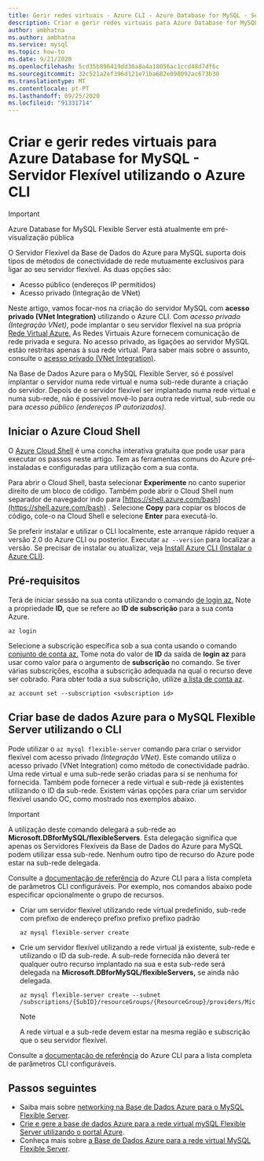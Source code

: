 ```yaml
---
title: Gerir redes virtuais - Azure CLI - Azure Database for MySQL - Servidor Flexível
description: Criar e gerir redes virtuais para Azure Database for MySQL - Servidor Flexível utilizando o Azure CLI
author: ambhatna
ms.author: ambhatna
ms.service: mysql
ms.topic: how-to
ms.date: 9/21/2020
ms.openlocfilehash: 5cd35b896419dd30a8a4a18056ac1ccd48d7df6c
ms.sourcegitcommit: 32c521a2ef396d121e71ba682e098092ac673b30
ms.translationtype: MT
ms.contentlocale: pt-PT
ms.lasthandoff: 09/25/2020
ms.locfileid: "91331714"
---
```

# <a name="create-and-manage-virtual-networks-for-azure-database-for-mysql---flexible-server-using-the-azure-cli"></a>Criar e gerir redes virtuais para Azure Database for MySQL - Servidor Flexível utilizando o Azure CLI

> [!IMPORTANT]
> Azure Database for MySQL Flexible Server está atualmente em pré-visualização pública

O Servidor Flexível da Base de Dados do Azure para MySQL suporta dois tipos de métodos de conectividade de rede mutuamente exclusivos para ligar ao seu servidor flexível. As duas opções são:

- Acesso público (endereços IP permitidos)
- Acesso privado (Integração de VNet)

Neste artigo, vamos focar-nos na criação do servidor MySQL com **acesso privado (VNet Integration)** utilizando o Azure CLI. Com *acesso privado (Integração VNet)*, pode implantar o seu servidor flexível na sua própria [Rede Virtual Azure.](../../virtual-network/virtual-networks-overview.md) As Redes Virtuais Azure fornecem comunicação de rede privada e segura. No acesso privado, as ligações ao servidor MySQL estão restritas apenas à sua rede virtual. Para saber mais sobre o assunto, consulte o [acesso privado (VNet Integration)](./concepts-networking.md#private-access-vnet-integration).

Na Base de Dados Azure para o MySQL Flexible Server, só é possível implantar o servidor numa rede virtual e numa sub-rede durante a criação do servidor. Depois de o servidor flexível ser implantado numa rede virtual e numa sub-rede, não é possível movê-lo para outra rede virtual, sub-rede ou para *acesso público (endereços IP autorizados)*.

## <a name="launch-azure-cloud-shell"></a>Iniciar o Azure Cloud Shell

O [Azure Cloud Shell](../../cloud-shell/overview.md) é uma concha interativa gratuita que pode usar para executar os passos neste artigo. Tem as ferramentas comuns do Azure pré-instaladas e configuradas para utilização com a sua conta.

Para abrir o Cloud Shell, basta selecionar **Experimente** no canto superior direito de um bloco de código. Também pode abrir o Cloud Shell num separador de navegador indo para [https://shell.azure.com/bash](https://shell.azure.com/bash) . Selecione **Copy** para copiar os blocos de código, cole-o na Cloud Shell e selecione **Enter** para executá-lo.

Se preferir instalar e utilizar o CLI localmente, este arranque rápido requer a versão 2.0 do Azure CLI ou posterior. Executar `az --version` para localizar a versão. Se precisar de instalar ou atualizar, veja [Install Azure CLI (Instalar o Azure CLI)](https://docs.microsoft.com/cli/azure/install-azure-cli).

## <a name="prerequisites"></a>Pré-requisitos

Terá de iniciar sessão na sua conta utilizando o comando [de login az.](https://docs.microsoft.com/cli/azure/reference-index#az-login) Note a propriedade **ID,** que se refere ao **ID de subscrição** para a sua conta Azure.

```azurecli-interactive
az login
```

Selecione a subscrição específica sob a sua conta usando o comando [conjunto de conta az.](https://docs.microsoft.com/cli/azure/account#az-account-set) Tome nota do valor de **ID** da saída de **login az** para usar como valor para o argumento de **subscrição** no comando. Se tiver várias subscrições, escolha a subscrição adequada na qual o recurso deve ser cobrado. Para obter toda a sua subscrição, utilize [a lista de conta az](https://docs.microsoft.com/cli/azure/account#az-account-list).

```azurecli
az account set --subscription <subscription id>
```

## <a name="create-azure-database-for-mysql-flexible-server-using-cli"></a>Criar base de dados Azure para o MySQL Flexible Server utilizando o CLI
Pode utilizar o `az mysql flexible-server` comando para criar o servidor flexível com acesso privado *(Integração VNet)*. Este comando utiliza o acesso privado (VNet Integration) como método de conectividade padrão. Uma rede virtual e uma sub-rede serão criadas para si se nenhuma for fornecida. Também pode fornecer a rede virtual e sub-rede já existentes utilizando o ID da sub-rede. <!-- You can provide the **vnet**,**subnet**,**vnet-address-prefix** or**subnet-address-prefix** to customize the virtual network and subnet.--> Existem várias opções para criar um servidor flexível usando OC, como mostrado nos exemplos abaixo.

>[!Important]
> A utilização deste comando delegará a sub-rede ao **Microsoft.DBforMySQL/flexibleServers**. Esta delegação significa que apenas os Servidores Flexíveis da Base de Dados do Azure para MySQL podem utilizar essa sub-rede. Nenhum outro tipo de recurso do Azure pode estar na sub-rede delegada.
>

Consulte a [documentação de referência](/cli/azure/mysql/flexible-server) do Azure CLI para a lista completa de parâmetros CLI configuráveis. Por exemplo, nos comandos abaixo pode especificar opcionalmente o grupo de recursos.

- Criar um servidor flexível utilizando rede virtual predefinido, sub-rede com prefixo de endereço prefixo prefixo prefixo padrão
    ```azurecli-interactive
    az mysql flexible-server create
    ```
<!--- Create a flexible server using already existing virtual network and subnet
    ```azurecli-interactive
    az mysql flexible-server create --vnet myVnet --subnet mySubnet
    ```-->
- Crie um servidor flexível utilizando a rede virtual já existente, sub-rede e utilizando o ID da sub-rede. A sub-rede fornecida não deverá ter qualquer outro recurso implantado na sua e esta sub-rede será delegada na **Microsoft.DBforMySQL/flexibleServers,** se ainda não delegada.
    ```azurecli-interactive
    az mysql flexible-server create --subnet /subscriptions/{SubID}/resourceGroups/{ResourceGroup}/providers/Microsoft.Network/virtualNetworks/{VNetName}/subnets/{SubnetName}
    ```
    > [!Note]
    > A rede virtual e a sub-rede devem estar na mesma região e subscrição que o seu servidor flexível.
<!--
- Create a flexible server using new virtual network, subnet with non-default address prefix
    ```azurecli-interactive
    az mysql flexible-server create --vnet myVnet --vnet-address-prefix 10.0.0.0/24 --subnet mySubnet --subnet-address-prefix 10.0.0.0/24
    ```-->
Consulte a [documentação de referência](/cli/azure/mysql/flexible-server) do Azure CLI para a lista completa de parâmetros CLI configuráveis.


## <a name="next-steps"></a>Passos seguintes
- Saiba mais sobre [networking na Base de Dados Azure para o MySQL Flexible Server](./concepts-networking.md).
- [Crie e gere a base de dados Azure para a rede virtual mySQL Flexible Server utilizando o portal Azure](./how-to-manage-virtual-network-portal.md).
- Conheça mais sobre [a Base de Dados Azure para a rede virtual MySQL Flexible Server](./concepts-networking.md#private-access-vnet-integration).
